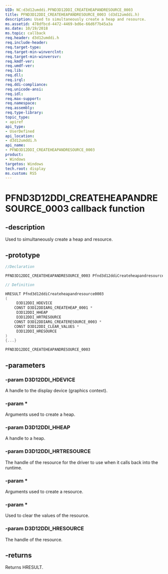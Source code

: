 ```yaml
---
UID: NC:d3d12umddi.PFND3D12DDI_CREATEHEAPANDRESOURCE_0003
title: PFND3D12DDI_CREATEHEAPANDRESOURCE_0003 (d3d12umddi.h)
description: Used to simultaneously create a heap and resource.
ms.assetid: 478dfbcd-4472-4469-bd6e-66d6f7b45a3a
ms.date: 10/19/2018
ms.topic: callback
req.header: d3d12umddi.h
req.include-header:
req.target-type:
req.target-min-winverclnt:
req.target-min-winversvr:
req.kmdf-ver:
req.umdf-ver:
req.lib:
req.dll:
req.irql: 
req.ddi-compliance:
req.unicode-ansi:
req.idl:
req.max-support:
req.namespace:
req.assembly:
req.type-library: 
topic_type: 
- apiref
api_type: 
- UserDefined
api_location: 
- d3d12umddi.h
api_name: 
- PFND3D12DDI_CREATEHEAPANDRESOURCE_0003
product: 
- Windows
targetos: Windows
tech.root: display
ms.custom: RS5
---
```


# PFND3D12DDI_CREATEHEAPANDRESOURCE_0003 callback function

## -description

Used to simultaneously create a heap and resource.

## -prototype

```cpp
//Declaration

PFND3D12DDI_CREATEHEAPANDRESOURCE_0003 Pfnd3d12ddiCreateheapandresource0003; 

// Definition

HRESULT Pfnd3d12ddiCreateheapandresource0003 
(
	 D3D12DDI_HDEVICE
	CONST D3D12DDIARG_CREATEHEAP_0001 *
	 D3D12DDI_HHEAP
	 D3D12DDI_HRTRESOURCE
	CONST D3D12DDIARG_CREATERESOURCE_0003 *
	CONST D3D12DDI_CLEAR_VALUES *
	 D3D12DDI_HRESOURCE
)
{...}

PFND3D12DDI_CREATEHEAPANDRESOURCE_0003 


```

## -parameters

### -param D3D12DDI_HDEVICE  

A handle to the display device (graphics context).
 
### -param * 

Arguments used to create a heap.

### -param D3D12DDI_HHEAP 

A handle to a heap.

### -param D3D12DDI_HRTRESOURCE 

The handle of the resource for the driver to use when it calls back into the runtime.

### -param * 

Arguments used to create a resource.

### -param * 

Used to clear the values of the resource.

### -param D3D12DDI_HRESOURCE 

The handle of the resource.



## -returns

Returns HRESULT.
